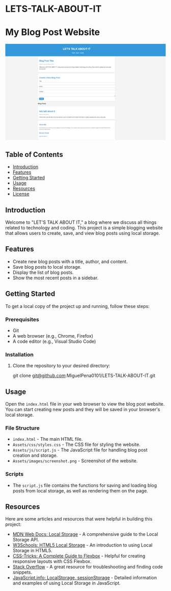 # LETS-TALK-ABOUT-IT
# My Blog Post Website

![Screenshot of the Blog Post Website](assets/media/LETS%20TALK%20ABOUT%20IT.png)

## Table of Contents
- [Introduction](#introduction)
- [Features](#features)
- [Getting Started](#getting-started)
- [Usage](#usage)
- [Resources](#resources)
- [License](#license)

## Introduction
Welcome to "LET'S TALK ABOUT IT," a blog where we discuss all things related to technology and coding. This project is a simple blogging website that allows users to create, save, and view blog posts using local storage.

## Features
- Create new blog posts with a title, author, and content.
- Save blog posts to local storage.
- Display the list of blog posts.
- Show the most recent posts in a sidebar.

## Getting Started
To get a local copy of the project up and running, follow these steps:

### Prerequisites
- Git
- A web browser (e.g., Chrome, Firefox)
- A code editor (e.g., Visual Studio Code)

### Installation
1. Clone the repository to your desired directory:
    
    git clone git@github.com:MiguelPena0101/LETS-TALK-ABOUT-IT.git
 


## Usage
Open the `index.html` file in your web browser to view the blog post website. You can start creating new posts and they will be saved in your browser's local storage.

### File Structure
- `index.html` - The main HTML file.
- `Assets/css/styles.css` - The CSS file for styling the website.
- `Assets/js/script.js` - The JavaScript file for handling blog post creation and storage.
- `Assets/images/screenshot.png` - Screenshot of the website.

### Scripts
- The `script.js` file contains the functions for saving and loading blog posts from local storage, as well as rendering them on the page.

## Resources
Here are some articles and resources that were helpful in building this project:

- [MDN Web Docs: Local Storage](https://developer.mozilla.org/en-US/docs/Web/API/Window/localStorage) - A comprehensive guide to the Local Storage API.
- [W3Schools: HTML5 Local Storage](https://www.w3schools.com/html/html5_webstorage.asp) - An introduction to using Local Storage in HTML5.
- [CSS-Tricks: A Complete Guide to Flexbox](https://css-tricks.com/snippets/css/a-guide-to-flexbox/) - Helpful for creating responsive layouts with CSS Flexbox.
- [Stack Overflow](https://stackoverflow.com/) - A great resource for troubleshooting and finding code snippets.
- [JavaScript.info: LocalStorage, sessionStorage](https://javascript.info/localstorage) - Detailed information and examples of using Local Storage in JavaScript.
